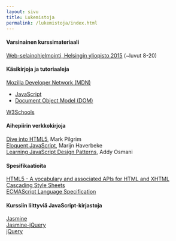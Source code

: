 ```yaml
---
layout: sivu
title: Lukemistoja
permalink: /lukemistoja/index.html 
---
```


#### Varsinainen kurssimateriaali

[Web-selainohjelmointi, Helsingin yliopisto 2015]({{site.baseurl}}/weso/) (~luvut 8-20) 

#### Käsikirjoja ja tutoriaaleja

[Mozilla Developer Network (MDN)](https://developer.mozilla.org/fi/)

* [JavaScript](https://developer.mozilla.org/fi/docs/Web/JavaScript)
* [Document Object Model (DOM)](https://developer.mozilla.org/en-US/docs/Web/API/Document_Object_Model)
 
[W3Schools](http://www.w3schools.com)   

#### Aihepiirin verkkokirjoja

[Dive into HTML5](http://diveintohtml5.info/), Mark Pilgrim   
[Eloquent JavaScript](http://eloquentjavascript.net),  Marijn Haverbeke      
[Learning JavaScript Design Patterns](https://addyosmani.com/resources/essentialjsdesignpatterns/book/),  Addy Osmani


#### Spesifikaatioita

[HTML5 - A vocabulary and associated APIs for HTML and XHTML](http://www.w3.org/TR/html5/)    
[Cascading Style Sheets](http://www.w3.org/Style/CSS/)  
[ECMAScript Language Specification](https://tc39.github.io/ecma262/)  


#### Kurssiin liittyviä JavaScript-kirjastoja

[Jasmine](http://jasmine.github.io)  
[Jasmine-jQuery](https://github.com/velesin/jasmine-jquery)  
[jQuery](https://jquery.com)  
